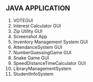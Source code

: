 ## JAVA APPLICATION

1. VOTEGUI 
2. Interest Calculator GUI
3. Zip Utility GUI 
4. Screenshot App
5. Inventory Management System GUI
6. AttendanceSystem GUI
7. NumberGuessingGame GUI
8. Snake Game GUI
9. SpeedDistanceTimeCalculator GUI
10. LibraryManagementSystem
11. StudentInfoSystem


